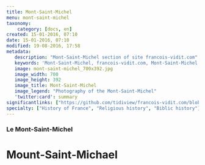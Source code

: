 ```yaml
---
title: Mont-Saint-Michel
menu: mont-saint-michel
taxonomy:
    category: [docs, en]
created: 15-01-2016, 07:10
date: 15-01-2016, 07:10
modified: 19-08-2016, 17:58
metadata:
   description: "Mont-Saint-Michel section of site francois-vidit.com"
   keywords: 'Mont-Saint-Michel, francois-vidit.com, Mont-Saint-Michel section'
   image: mont-saint-michel_700x392.jpg
   image_width: 700
   image_height: 392
   image_title: Mont-Saint-Michel
   image_legend: "Photography of the Mont-Saint-Michel"
   'twitter:card': summary
significantlinks: ["https://github.com/tidiview/francois-vidit.com/blob/develop/user/sites/docs/pages/01.home/05.mont-saint-michel/chapter.en.md"]
specialty: ["History of France", "Religious history", "Biblic history"]
---
```

### Le Mont-Saint-Michel

# Mount-Saint-Michael